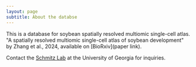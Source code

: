 ```yaml
---
layout: page
subtitle: About the databse
---
```


This is a database for soybean spatially resolved multiomic single-cell atlas.  
"A spatially resolved multiomic single-cell atlas of soybean development" by Zhang et al., 2024, available on [BioRxiv](paper link).

Contact the [Schmitz Lab](https://schmitzlab.uga.edu/) at the University of Georgia for inquiries.


    




